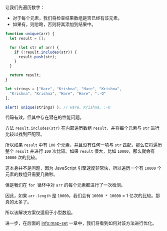 让我们先遍历数字：
- 对于每个元素，我们将检查结果数组是否已经有该元素。
- 如果有，则忽略，否则将其添加到结果中。

```js demo
function unique(arr) {
  let result = [];

  for (let str of arr) {
    if (!result.includes(str)) {
      result.push(str);
    }
  }

  return result;
}

let strings = ["Hare", "Krishna", "Hare", "Krishna",
  "Krishna", "Krishna", "Hare", "Hare", ":-O"
];

alert( unique(strings) ); // Hare, Krishna, :-O
```

代码有效，但其中存在潜在的性能问题。

方法 `result.includes(str)` 在内部遍历数组 `result`，并将每个元素与 `str` 进行比较以找到匹配项。

所以如果 `result` 中有 `100` 个元素，并且没有任何一项与 `str` 匹配，那么它将遍历整个 `result` 并进行 `100` 次比较。如果 `result` 很大，比如 `10000`，那么就会有 `10000` 次的比较。

这本身并不是问题，因为 JavaScript 引擎速度非常快，所以遍历一个有 `10000` 个元素的数组只需要几微秒。

但是我们在 `for `循环中对 `arr` 的每个元素都进行了一次检测。

因此，如果 `arr.length` 是 `10000`，我们会有 `10000 * 10000` = 1 亿次的比较。那真的太多了。

所以该解决方案仅适用于小型数组。

进一步，在后面的 <info:map-set> 一章中，我们将看到如何对该方法进行优化。
